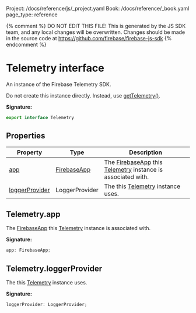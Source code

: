 Project: /docs/reference/js/_project.yaml
Book: /docs/reference/_book.yaml
page_type: reference

{% comment %}
DO NOT EDIT THIS FILE!
This is generated by the JS SDK team, and any local changes will be
overwritten. Changes should be made in the source code at
https://github.com/firebase/firebase-js-sdk
{% endcomment %}

# Telemetry interface
An instance of the Firebase Telemetry SDK.

Do not create this instance directly. Instead, use [getTelemetry()](./telemetry_.md#gettelemetry_cf608e1)<!-- -->.

<b>Signature:</b>

```typescript
export interface Telemetry 
```

## Properties

|  Property | Type | Description |
|  --- | --- | --- |
|  [app](./telemetry_.telemetry.md#telemetryapp) | [FirebaseApp](./app.firebaseapp.md#firebaseapp_interface) | The [FirebaseApp](./app.firebaseapp.md#firebaseapp_interface) this [Telemetry](./telemetry_.telemetry.md#telemetry_interface) instance is associated with. |
|  [loggerProvider](./telemetry_.telemetry.md#telemetryloggerprovider) | LoggerProvider | The  this [Telemetry](./telemetry_.telemetry.md#telemetry_interface) instance uses. |

## Telemetry.app

The [FirebaseApp](./app.firebaseapp.md#firebaseapp_interface) this [Telemetry](./telemetry_.telemetry.md#telemetry_interface) instance is associated with.

<b>Signature:</b>

```typescript
app: FirebaseApp;
```

## Telemetry.loggerProvider

The  this [Telemetry](./telemetry_.telemetry.md#telemetry_interface) instance uses.

<b>Signature:</b>

```typescript
loggerProvider: LoggerProvider;
```
